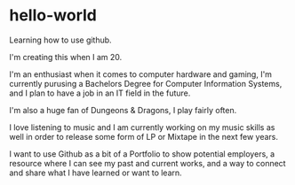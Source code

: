 # hello-world
Learning how to use github.

I'm creating this when I am 20.

I'm an enthusiast when it comes to computer hardware and gaming, I'm currently purusing a Bachelors Degree for Computer Information Systems, and I plan to have a job in an IT field in the future.

I'm also a huge fan of Dungeons & Dragons, I play fairly often.

I love listening to music and I am currently working on my music skills as well in order to release some form of LP or Mixtape in the next few years.

I want to use Github as a bit of a Portfolio to show potential employers, a resource where I can see my past and current works, and a way to connect and share what I have learned or want to learn.
